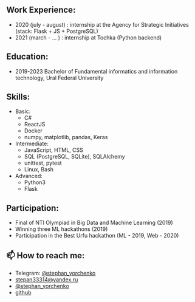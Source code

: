 ## Work Experience:
  - 2020 (july - august) : internship at the Agency for Strategic Initiatives (stack: Flask + JS + PostgreSQL)
  - 2021 (march - ... )  : internship at Tochka (Python backend)

## Education:
 - 2019-2023 Bachelor of Fundamental informatics and information technology, Ural Federal University
 
## Skills:
  - Basic: 
      - C#
      - ReactJS
      - Docker
      - numpy, matplotlib, pandas, Keras
  - Intermediate: 
      - JavaScript, HTML, CSS
      - SQL (PostgreSQL, SQLite), SQLAlchemy
      - unittest, pytest
      - Linux, Bash
  - Advanced:
      - Python3
      - Flask
  
## Participation:
  - Final of NTI Olympiad in Big Data and Machine Learning (2019)
  - Winning three ML hackathons (2019)
  - Participation in the Best Urfu hackathon (ML - 2019, Web - 2020)
      
## 📫 How to reach me:
  - Telegram: [ @stephan_yorchenko ](https://t.me/stephan_yorchenko)
  - stepan33314@yandex.ru
  - [ @stephan_yorchenko ](https://www.instagram.com/stepan_yurchencko/)
  - [ github ](http://yorchenko.rocks/git)
  <!--
  - HH: [ Юрченко  Степан ](https://ekaterinburg.hh.ru/resume/c5dd9cd5ff082b424c0039ed1f5a6438675548#key-skills) -->
